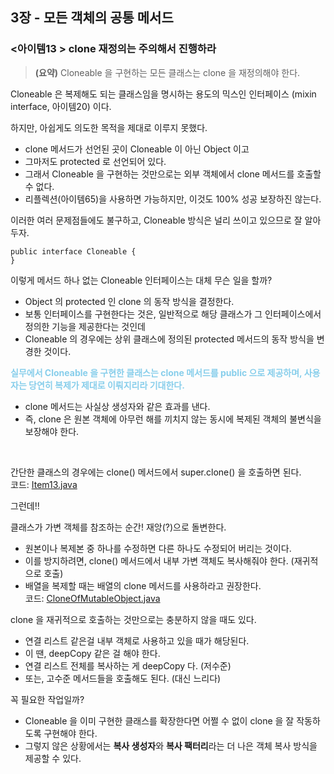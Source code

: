 ## 3장 - 모든 객체의 공통 메서드

### <아이템13 > clone 재정의는 주의해서 진행하라

> **(요약)** Cloneable 을 구현하는 모든 클래스는 clone 을 재정의해야 한다.

Cloneable 은 복제해도 되는 클래스임을 명시하는 용도의 믹스인 인터페이스 (mixin interface, 아이템20) 이다.

하지만, 아쉽게도 의도한 목적을 제대로 이루지 못했다.

- clone 메서드가 선언된 곳이 Cloneable 이 아닌 Object 이고
- 그마저도 protected 로 선언되어 있다.
- 그래서 Cloneable 을 구현하는 것만으로는 외부 객체에서 clone 메서드를 호출할 수 없다.
- 리플렉션(아이템65)을 사용하면 가능하지만, 이것도 100% 성공 보장하진 않는다.

이러한 여러 문제점들에도 불구하고, Cloneable 방식은 널리 쓰이고 있으므로 잘 알아두자.

```
public interface Cloneable {
}
```

이렇게 메서드 하나 없는 Cloneable 인터페이스는 대체 무슨 일을 할까?

- Object 의 protected 인 clone 의 동작 방식을 결정한다.
- 보통 인터페이스를 구현한다는 것은, 일반적으로 해당 클래스가 그 인터페이스에서 정의한 기능을 제공한다는 것인데
- Cloneable 의 경우에는 상위 클래스에 정의된 protected 메서드의 동작 방식을 변경한 것이다.

<span style="color:skyblue">**실무에서 Cloneable 을 구현한 클래스는 clone 메서드를 public 으로 제공하며, 사용자는 당연히 복제가 제대로 이뤄지리라 기대한다.**</span>

- clone 메서드는 사실상 생성자와 같은 효과를 낸다.
- 즉, clone 은 원본 객체에 아무런 해를 끼치지 않는 동시에 복제된 객체의 불변식을 보장해야 한다.

<br>

간단한 클래스의 경우에는 clone() 메서드에서 super.clone() 을 호출하면 된다.  
코드: [Item13.java](https://github.com/ziippy/EffectiveJava/blob/master/src/chapter3/item13/Item13.java)

그런데!!

클래스가 가변 객체를 참조하는 순간! 재앙(?)으로 돌변한다.
- 원본이나 복제본 중 하나를 수정하면 다른 하나도 수정되어 버리는 것이다.
- 이를 방지하려면, clone() 메서드에서 내부 가변 객체도 복사해줘야 한다. (재귀적으로 호출)
- 배열을 복제할 때는 배열의 clone 메서드를 사용하라고 권장한다.  
코드: [CloneOfMutableObject.java](https://github.com/ziippy/EffectiveJava/blob/master/src/chapter3/item13/CloneOfMutableObject.java)

clone 을 재귀적으로 호출하는 것만으로는 충분하지 않을 때도 있다.

- 연결 리스트 같은걸 내부 객체로 사용하고 있을 때가 해당된다.
- 이 땐, deepCopy 같은 걸 해야 한다.
- 연결 리스트 전체를 복사하는 게 deepCopy 다. (저수준)
- 또는, 고수준 메서드들을 호출해도 된다. (대신 느리다)

꼭 필요한 작업일까?

- Cloneable 을 이미 구현한 클래스를 확장한다면 어쩔 수 없이 clone 을 잘 작동하도록 구현해야 한다.
- 그렇지 않은 상황에서는 **복사 생성자**와 **복사 팩터리**라는 더 나은 객체 복사 방식을 제공할 수 있다.












